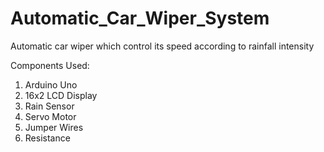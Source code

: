 # Automatic_Car_Wiper_System

Automatic car wiper which control its speed according to rainfall intensity

Components Used:
1) Arduino Uno
2) 16x2 LCD Display
3) Rain Sensor
4) Servo Motor
5) Jumper Wires
6) Resistance
